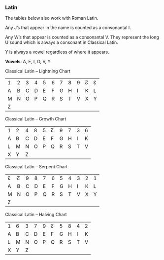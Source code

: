 ### <span id="anchor-19"></span>Latin

The tables below also work with Roman Latin.

Any J’s that appear in the name is counted as a consonantal I. 

Any W’s that appear is counted as a consonantal V. They represent the
long U sound which is always a consonant in Classical Latin.

Y is always a vowel regardless of where it appears.

**Vowels**: A, E, I, O, V, Y.

Classical Latin – Lightning Chart

|   |   |   |   |   |   |   |   |   |   |   |
| - | - | - | - | - | - | - | - | - | - | - |
| 1 | 2 | 3 | 4 | 5 | 6 | 7 | 8 | 9 | ↊ | ↋ |
| A | B | C | D | E | F | G | H | I | K | L |
| M | N | O | P | Q | R | S | T | V | X | Y |
| Z |   |   |   |   |   |   |   |   |   |   |

Classical Latin – Growth Chart

|   |   |   |   |   |   |   |   |   |   |
| - | - | - | - | - | - | - | - | - | - |
| 1 | 2 | 4 | 8 | 5 | ↊ | 9 | 7 | 3 | 6 |
| A | B | C | D | E | F | G | H | I | K |
| L | M | N | O | P | Q | R | S | T | V |
| X | Y | Z |   |   |   |   |   |   |   |

Classical Latin – Serpent Chart

|   |   |   |   |   |   |   |   |   |   |   |
| - | - | - | - | - | - | - | - | - | - | - |
| ↋ | ↊ | 9 | 8 | 7 | 6 | 5 | 4 | 3 | 2 | 1 |
| A | B | C | D | E | F | G | H | I | K | L |
| M | N | O | P | Q | R | S | T | V | X | Y |
| Z |   |   |   |   |   |   |   |   |   |   |

Classical Latin – Halving Chart

|   |   |   |   |   |   |   |   |   |   |
| - | - | - | - | - | - | - | - | - | - |
| 1 | 6 | 3 | 7 | 9 | ↊ | 5 | 8 | 4 | 2 |
| A | B | C | D | E | F | G | H | I | K |
| L | M | N | O | P | Q | R | S | T | V |
| X | Y | Z |   |   |   |   |   |   |   |
